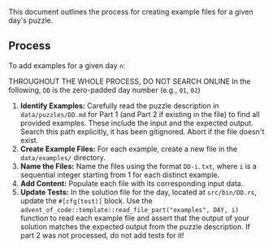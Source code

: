 This document outlines the process for creating example files for a given day's puzzle.

## Process

To add examples for a given day `n`:

THROUGHOUT THE WHOLE PROCESS, DO NOT SEARCH ONLINE
In the following, `DD` is the zero-padded day number (e.g., `01`, `02`)

1.  **Identify Examples:** Carefully read the puzzle description in `data/puzzles/DD.md` for Part 1 (and Part 2 if existing in the file) to find all provided examples. These include the input and the expected output. Search this path explicitly, it has been gitignored. Abort if the file doesn't exist.
2.  **Create Example Files:** For each example, create a new file in the `data/examples/` directory.
3.  **Name the Files:** Name the files using the format `DD-i.txt`, where `i` is a sequential integer starting from 1 for each distinct example.
4.  **Add Content:** Populate each file with its corresponding input data.
5.  **Update Tests:** In the solution file for the day, located at `src/bin/DD.rs`, update the `#[cfg(test)]` block. Use the `advent_of_code::template::read_file_part("examples", DAY, i)` function to read each example file and assert that the output of your solution matches the expected output from the puzzle description. If part 2 was not processed, do not add tests for it!
